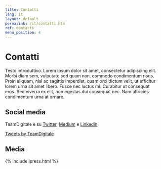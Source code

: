 ```yaml
---
title: Contatti
lang: it
layout: default
permalink: /it/contatti.htm
ref: contacts
menu_position: 4
---
```

# Contatti

Testo introduttivo. Lorem ipsum dolor sit amet, consectetur adipiscing elit. Morbi diam sem, vulputate sed quam non, commodo condimentum risus. Proin aliquam, nisl ac sagittis imperdiet, quam orci dictum velit, ut efficitur lorem urna sit amet libero. Fusce nec luctus mi. Curabitur ut consequat eros. Sed viverra ex elit, non egestas dui consequat nec. Nam ultricies condimentum urna at ornare. 


## Social media
TeamDigitale è su [Twitter](https://twitter.com/teamdigitaleIT), [Medium](https://medium.com/team-per-la-trasformazione-digitale) e [Linkedin](https://www.linkedin.com/company/15194879/).

<a class="twitter-timeline"  href="https://twitter.com/teamdigitaleIT" data-height="400" >Tweets by TeamDigitale</a>


## Media

{% include ipress.html %}
<div id="content-ipress" data-key="01e87bed-f52e-4d6d-af32-c4ea59fd300a" data-lang="it" data-size="10"></div>
<script type="text/javascript" src="/js/ipress.js"></script>



